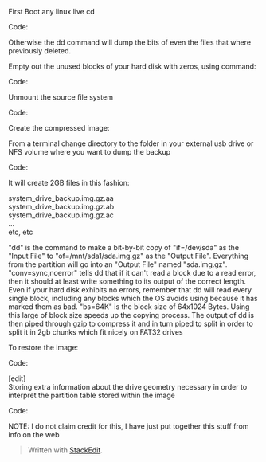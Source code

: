 
First Boot any linux live cd  

Code:

Otherwise the dd command will dump the bits of even the files that where previously deleted.  
  
Empty out the unused blocks of your hard disk with zeros, using command:  
  

Code:

Unmount the source file system  
  

Code:

  
Create the compressed image:  
  
From a terminal change directory to the folder in your external usb drive or NFS volume where you want to dump the backup  
  

Code:

It will create 2GB files in this fashion:  
  
system_drive_backup.img.gz.aa  
system_drive_backup.img.gz.ab  
system_drive_backup.img.gz.ac  
...  
etc, etc  
  
  
"dd" is the command to make a bit-by-bit copy of "if=/dev/sda" as the "Input File" to "of=/mnt/sda1/sda.img.gz" as the "Output File". Everything from the partition will go into an "Output File" named "sda.img.gz". "conv=sync,noerror" tells dd that if it can't read a block due to a read error, then it should at least write something to its output of the correct length. Even if your hard disk exhibits no errors, remember that dd will read every single block, including any blocks which the OS avoids using because it has marked them as bad. "bs=64K" is the block size of 64x1024 Bytes. Using this large of block size speeds up the copying process. The output of dd is then piped through gzip to compress it and in turn piped to split in order to split it in 2gb chunks which fit nicely on FAT32 drives  
  
  
  
To restore the image:  

Code:

[edit]  
Storing extra information about the drive geometry necessary in order to interpret the partition table stored within the image  

Code:

NOTE: I do not claim credit for this, I have just put together this stuff from info on the web

> Written with [StackEdit](https://stackedit.io/).
<!--stackedit_data:
eyJoaXN0b3J5IjpbLTI1MDg0MzIzXX0=
-->